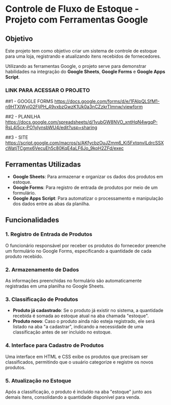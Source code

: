 # Controle de Fluxo de Estoque - Projeto com Ferramentas Google

## Objetivo
Este projeto tem como objetivo criar um sistema de controle de estoque para uma loja, registrando e atualizando itens recebidos de fornecedores. 

Utilizando as ferramentas Google, o projeto serve para demonstrar habilidades na integração do **Google Sheets**, **Google Forms** e **Google Apps Script**.

### LINK PARA ACESSAR O PROJETO
##1 - GOOGLE FORMS
https://docs.google.com/forms/d/e/1FAIpQLSfM1-n9HTXIWyiO2FIjPH_49vxbzGwzK1Uk0a3nCZzkrTImnw/viewform

##2 - PLANILHA
https://docs.google.com/spreadsheets/d/1vubGW8NVO_xntHqN4wgqP-RsL4i5cx-PO1yIynsbWU4/edit?usp=sharing

##3 - SITE
https://script.google.com/macros/s/AKfycbzOuJZmm6_Ki5FxtqnvILdrcSSXcWatjTCgmx6VecuEh5c80KqE4aLF6Jo_9koH2ZFd/exec

## Ferramentas Utilizadas
- **Google Sheets**: Para armazenar e organizar os dados dos produtos em estoque.
- **Google Forms**: Para registro de entrada de produtos por meio de um formulário.
- **Google Apps Script**: Para automatizar o processamento e manipulação dos dados entre as abas da planilha.

## Funcionalidades

### 1. Registro de Entrada de Produtos
O funcionário responsável por receber os produtos do fornecedor preenche um formulário no Google Forms, especificando a quantidade de cada produto recebido.

### 2. Armazenamento de Dados
As informações preenchidas no formulário são automaticamente registradas em uma planilha no Google Sheets.

### 3. Classificação de Produtos
- **Produto já cadastrado**: Se o produto já existir no sistema, a quantidade recebida é somada ao estoque atual na aba chamada "estoque".
- **Produto novo**: Caso o produto ainda não esteja registrado, ele será listado na aba "a cadastrar", indicando a necessidade de uma classificação antes de ser incluído no estoque.

### 4. Interface para Cadastro de Produtos
Uma interface em HTML e CSS exibe os produtos que precisam ser classificados, permitindo que o usuário categorize e registre os novos produtos.

### 5. Atualização no Estoque
Após a classificação, o produto é incluído na aba "estoque" junto aos demais itens, consolidando a quantidade disponível para venda.


